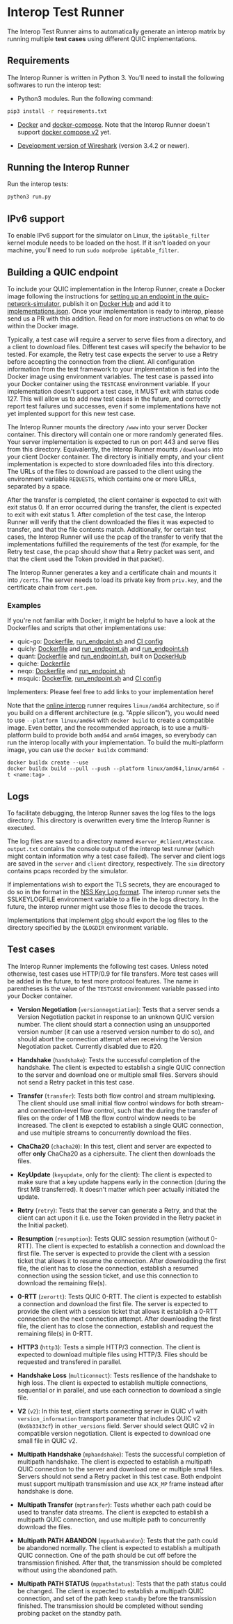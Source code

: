 # Interop Test Runner

The Interop Test Runner aims to automatically generate an interop matrix by running multiple **test cases** using different QUIC implementations.

## Requirements

The Interop Runner is written in Python 3. You'll need to install the
following softwares to run the interop test:

- Python3 modules. Run the following command:

```bash
pip3 install -r requirements.txt
```

- [Docker](https://docs.docker.com/engine/install/) and [docker-compose](https://docs.docker.com/compose/install/other/#install-compose-standalone). Note that the Interop Runner doesn't support [docker compose v2](https://docs.docker.com/compose/install/) yet.

- [Development version of Wireshark](https://www.wireshark.org/download.html) (version 3.4.2 or newer).

## Running the Interop Runner

Run the interop tests:
```bash
python3 run.py
```

## IPv6 support

To enable IPv6 support for the simulator on Linux, the `ip6table_filter` kernel module needs to be loaded on the host. If it isn't loaded on your machine, you'll need to run `sudo modprobe ip6table_filter`.

## Building a QUIC endpoint

To include your QUIC implementation in the Interop Runner, create a Docker image following the instructions for [setting up an endpoint in the quic-network-simulator](https://github.com/quic-interop/quic-network-simulator), publish it on [Docker Hub](https://hub.docker.com) and add it to [implementations.json](implementations.json). Once your implementation is ready to interop, please send us a PR with this addition. Read on for more instructions on what to do within the Docker image.

Typically, a test case will require a server to serve files from a directory, and a client to download files. Different test cases will specify the behavior to be tested. For example, the Retry test case expects the server to use a Retry before accepting the connection from the client. All configuration information from the test framework to your implementation is fed into the Docker image using environment variables. The test case is passed into your Docker container using the `TESTCASE` environment variable. If your implementation doesn't support a test case, it MUST exit with status code 127. This will allow us to add new test cases in the future, and correctly report test failures und successes, even if some implementations have not yet implented support for this new test case.

The Interop Runner mounts the directory `/www` into your server Docker container. This directory will contain one or more randomly generated files. Your server implementation is expected to run on port 443 and serve files from this directory.
Equivalently, the Interop Runner mounts `/downloads` into your client Docker container. The directory is initially empty, and your client implementation is expected to store downloaded files into this directory. The URLs of the files to download are passed to the client using the environment variable `REQUESTS`, which contains one or more URLs, separated by a space.

After the transfer is completed, the client container is expected to exit with exit status 0. If an error occurred during the transfer, the client is expected to exit with exit status 1.
After completion of the test case, the Interop Runner will verify that the client downloaded the files it was expected to transfer, and that the file contents match. Additionally, for certain test cases, the Interop Runner will use the pcap of the transfer to verify that the implementations fulfilled the requirements of the test (for example, for the Retry test case, the pcap should show that a Retry packet was sent, and that the client used the Token provided in that packet).

The Interop Runner generates a key and a certificate chain and mounts it into `/certs`. The server needs to load its private key from `priv.key`, and the certificate chain from `cert.pem`.

### Examples

If you're not familiar with Docker, it might be helpful to have a look at the Dockerfiles and scripts that other implementations use:

* quic-go: [Dockerfile](https://github.com/lucas-clemente/quic-go/blob/master/interop/Dockerfile), [run_endpoint.sh](https://github.com/lucas-clemente/quic-go/blob/master/interop/run_endpoint.sh) and [CI config](https://github.com/lucas-clemente/quic-go/blob/master/.github/workflows/build-interop-docker.yml)
* quicly: [Dockerfile](https://github.com/h2o/quicly/blob/master/misc/quic-interop-runner/Dockerfile) and [run_endpoint.sh](https://github.com/h2o/quicly/blob/master/misc/quic-interop-runner/run_endpoint.sh) and [run_endpoint.sh](https://github.com/cloudflare/quiche/blob/master/tools/qns/run_endpoint.sh)
* quant: [Dockerfile](https://github.com/NTAP/quant/blob/master/Dockerfile.interop) and [run_endpoint.sh](https://github.com/NTAP/quant/blob/master/test/interop.sh), built on [DockerHub](https://hub.docker.com/r/ntap/quant)
* quiche: [Dockerfile](https://github.com/cloudflare/quiche/blob/master/Dockerfile)
* neqo: [Dockerfile](https://github.com/mozilla/neqo/blob/main/neqo-qns/Dockerfile) and [run_endpoint.sh](https://github.com/mozilla/neqo/blob/main/neqo-qns/run_endpoint.sh)
* msquic: [Dockerfile](https://github.com/microsoft/msquic/blob/master/Dockerfile), [run_endpoint.sh](https://github.com/microsoft/msquic/blob/master/scripts/run_endpoint.sh) and [CI config](https://github.com/microsoft/msquic/blob/master/.azure/azure-pipelines.docker.yml)

Implementers: Please feel free to add links to your implementation here!

Note that the [online interop](https://interop.seemann.io/) runner requires `linux/amd64` architecture, so if you build on a different architecture (e.g. "Apple silicon"), you would need to use `--platform linux/amd64` with `docker build` to create a compatible image. 
Even better, and the recommended approach, is to use a multi-platform build to provide both `amd64` and `arm64` images, so everybody can run the interop locally with your implementation. To build the multi-platform image, you can use the `docker buildx` command:
```
docker buildx create --use
docker buildx build --pull --push --platform linux/amd64,linux/arm64 -t <name:tag> .
```

## Logs

To facilitate debugging, the Interop Runner saves the log files to the logs directory. This directory is overwritten every time the Interop Runner is executed.

The log files are saved to a directory named `#server_#client/#testcase`. `output.txt` contains the console output of the interop test runner (which might contain information why a test case failed). The server and client logs are saved in the `server` and `client` directory, respectively. The `sim` directory contains pcaps recorded by the simulator.

If implementations wish to export the TLS secrets, they are encouraged to do so in the format in the [NSS Key Log format](https://developer.mozilla.org/en-US/docs/Mozilla/Projects/NSS/Key_Log_Format). The interop runner sets the SSLKEYLOGFILE environment variable to a file in the logs directory. In the future, the interop runner might use those files to decode the traces.

Implementations that implement [qlog](https://github.com/quiclog/internet-drafts) should export the log files to the directory specified by the `QLOGDIR` environment variable.

## Test cases

The Interop Runner implements the following test cases. Unless noted otherwise, test cases use HTTP/0.9 for file transfers. More test cases will be added in the future, to test more protocol features. The name in parentheses is the value of the `TESTCASE` environment variable passed into your Docker container.

* **Version Negotiation** (`versionnegotiation`): Tests that a server sends a Version Negotiation packet in response to an unknown QUIC version number. The client should start a connection using an unsupported version number (it can use a reserved version number to do so), and should abort the connection attempt when receiving the Version Negotiation packet.
Currently disabled due to #20.

* **Handshake** (`handshake`): Tests the successful completion of the handshake. The client is expected to establish a single QUIC connection to the server and download one or multiple small files. Servers should not send a Retry packet in this test case.

* **Transfer** (`transfer`): Tests both flow control and stream multiplexing. The client should use small initial flow control windows for both stream- and connection-level flow control, such that the during the transfer of files on the order of 1 MB the flow control window needs to be increased. The client is exepcted to establish a single QUIC connection, and use multiple streams to concurrently download the files.

* **ChaCha20** (`chacha20`): In this test, client and server are expected to offer **only** ChaCha20 as a ciphersuite. The client then downloads the files.

* **KeyUpdate** (`keyupdate`, only for the client): The client is expected to make sure that a key update happens early in the connection (during the first MB transferred). It doesn't matter which peer actually initiated the update.

* **Retry** (`retry`): Tests that the server can generate a Retry, and that the client can act upon it (i.e. use the Token provided in the Retry packet in the Initial packet).

* **Resumption** (`resumption`): Tests QUIC session resumption (without 0-RTT). The client is expected to establish a connection and download the first file. The server is expected to provide the client with a session ticket that allows it to resume the connection. After downloading the first file, the client has to close the connection, establish a resumed connection using the session ticket, and use this connection to download the remaining file(s).

* **0-RTT** (`zerortt`): Tests QUIC 0-RTT. The client is expected to establish a connection and download the first file. The server is expected to provide the client with a session ticket that allows it establish a 0-RTT connection on the next connection attempt. After downloading the first file, the client has to close the connection, establish and request the remaining file(s) in 0-RTT.

* **HTTP3** (`http3`): Tests a simple HTTP/3 connection. The client is expected to download multiple files using HTTP/3. Files should be requested and transfered in parallel.

* **Handshake Loss** (`multiconnect`): Tests resilience of the handshake to high loss. The client is expected to establish multiple connections, sequential or in parallel, and use each connection to download a single file.

* **V2** (`v2`): In this test, client starts connecting server in QUIC v1 with `version_information` transport parameter that includes QUIC v2 (`0x6b3343cf`) in `other_versions` field.  Server should select QUIC v2 in compatible version negotiation.  Client is expected to download one small file in QUIC v2.

* **Multipath Handshake** (`mphandshake`): Tests the successful completion of multipath handshake. The client is expected to establish a multipath QUIC connection to the server and download one or multiple small files. Servers should not send a Retry packet in this test case. Both endpoint must support multipath transmission and use `ACK_MP` frame instead after handshake is done.

* **Multipath Transfer** (`mptransfer`): Tests whether each path could be used to transfer data streams. The client is exepcted to establish a multipath QUIC connection, and use multiple path to concurrently download the files.

* **Multipath PATH ABANDON** (`mppathabandon`): Tests that the path could be abandoned normally. The client is expected to establish a multipath QUIC connection. One of the path should be cut off before the transmission finished. After that, the transmission should be completed without using the abandoned path.

* **Multipath PATH STATUS** (`mppathstatus`): Tests that the path status could be changed. The client is expected to establish a multipath QUIC connection, and set of the path keep `standby` before the transmission finished. The transmission should be completed without sending probing packet on the standby path.
